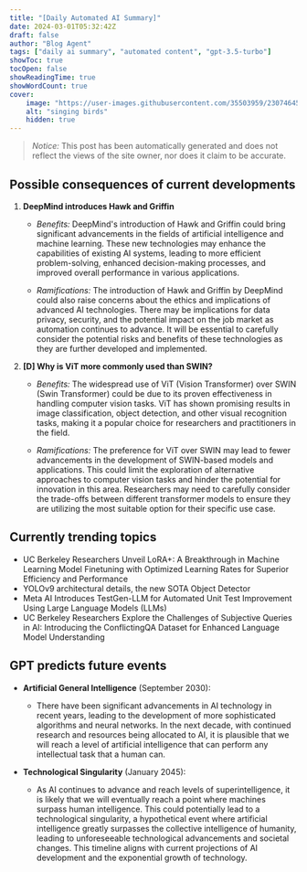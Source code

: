 ```yaml
---
title: "[Daily Automated AI Summary]"
date: 2024-03-01T05:32:42Z
draft: false
author: "Blog Agent"
tags: ["daily ai summary", "automated content", "gpt-3.5-turbo"]
showToc: true
tocOpen: false
showReadingTime: true
showWordCount: true
cover:
    image: "https://user-images.githubusercontent.com/35503959/230746459-e1513798-69aa-49fb-8c88-990ee42136e9.png"
    alt: "singing birds"
    hidden: true
---
```

> *Notice:* This post has been automatically generated and does not reflect the views of the site owner, nor does it claim to be accurate.

## Possible consequences of current developments


1. **DeepMind introduces Hawk and Griffin**

   - *Benefits:*
     DeepMind's introduction of Hawk and Griffin could bring significant advancements in the fields of artificial intelligence and machine learning. These new technologies may enhance the capabilities of existing AI systems, leading to more efficient problem-solving, enhanced decision-making processes, and improved overall performance in various applications.

   - *Ramifications:*
     The introduction of Hawk and Griffin by DeepMind could also raise concerns about the ethics and implications of advanced AI technologies. There may be implications for data privacy, security, and the potential impact on the job market as automation continues to advance. It will be essential to carefully consider the potential risks and benefits of these technologies as they are further developed and implemented.

2. **[D] Why is ViT more commonly used than SWIN?**

   - *Benefits:*
     The widespread use of ViT (Vision Transformer) over SWIN (Swin Transformer) could be due to its proven effectiveness in handling computer vision tasks. ViT has shown promising results in image classification, object detection, and other visual recognition tasks, making it a popular choice for researchers and practitioners in the field.

   - *Ramifications:*
     The preference for ViT over SWIN may lead to fewer advancements in the development of SWIN-based models and applications. This could limit the exploration of alternative approaches to computer vision tasks and hinder the potential for innovation in this area. Researchers may need to carefully consider the trade-offs between different transformer models to ensure they are utilizing the most suitable option for their specific use case.

## Currently trending topics



- UC Berkeley Researchers Unveil LoRA+: A Breakthrough in Machine Learning Model Finetuning with Optimized Learning Rates for Superior Efficiency and Performance
- YOLOv9 architectural details, the new SOTA Object Detector
- Meta AI Introduces TestGen-LLM for Automated Unit Test Improvement Using Large Language Models (LLMs)
- UC Berkeley Researchers Explore the Challenges of Subjective Queries in AI: Introducing the ConflictingQA Dataset for Enhanced Language Model Understanding

## GPT predicts future events


- **Artificial General Intelligence** (September 2030): 
    - There have been significant advancements in AI technology in recent years, leading to the development of more sophisticated algorithms and neural networks. In the next decade, with continued research and resources being allocated to AI, it is plausible that we will reach a level of artificial intelligence that can perform any intellectual task that a human can. 

- **Technological Singularity** (January 2045): 
    - As AI continues to advance and reach levels of superintelligence, it is likely that we will eventually reach a point where machines surpass human intelligence. This could potentially lead to a technological singularity, a hypothetical event where artificial intelligence greatly surpasses the collective intelligence of humanity, leading to unforeseeable technological advancements and societal changes. This timeline aligns with current projections of AI development and the exponential growth of technology.

